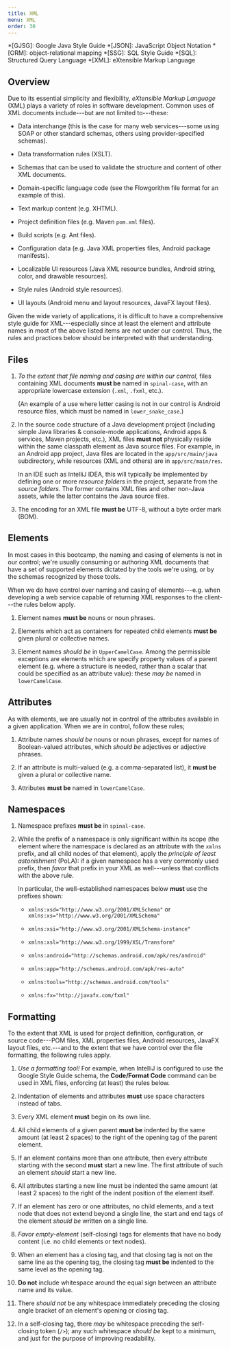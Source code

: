 ```yaml
---
title: XML
menu: XML
order: 30
---
```


*[GJSG]: Google Java Style Guide
*[JSON]: JavaScript Object Notation
*[ORM]: object-relational mapping
*[SSG]: SQL Style Guide
*[SQL]: Structured Query Language
*[XML]: eXtensible Markup Language

## Overview

Due to its essential simplicity and flexibility, _eXtensible Markup Language_ (XML) plays a variety of roles in software development. Common uses of XML documents include---but are not limited to---these:

* Data interchange (this is the case for many web services---some using SOAP or other standard schemas, others using provider-specified schemas). 

* Data transformation rules (XSLT).

* Schemas that can be used to validate the structure and content of other XML documents.

* Domain-specific language code (see the Flowgorithm file format for an example of this).

* Text markup content (e.g. XHTML).

* Project definition files (e.g. Maven `pom.xml` files).

* Build scripts (e.g. Ant files).

* Configuration data (e.g. Java XML properties files, Android package manifests).

* Localizable UI resources (Java XML resource bundles, Android string, color, and drawable resources).

* Style rules (Android style resources).

* UI layouts (Android menu and layout resources, JavaFX layout files).

Given the wide variety of applications, it is difficult to have a comprehensive style guide for XML---especially since at least the element and attribute names in most of the above listed items are not under our control. Thus, the rules and practices below should be interpreted with that understanding.

## Files

1. _To the extent that file naming and casing are within our control_, files containing XML documents **must be** named in `spinal-case`, with an appropriate lowercase extension (`.xml`, `.fxml`, etc.).

    (An example of a use where letter casing is not in our control is Android resource files, which must be named in `lower_snake_case`.)

2. In the source code structure of a Java development project (including simple Java libraries &amp; console-mode applications, Android apps &amp; services, Maven projects, etc.), XML files **must not** physically reside within the same classpath element as Java source files. For example, in an Android app project, Java files are located in the `app/src/main/java` subdirectory, while resources (XML and others) are in `app/src/main/res`. 

    In an IDE such as IntelliJ IDEA, this will typically be implemented by defining one or more _resource folders_ in the project, separate from the _source folders_. The former contains XML files and other non-Java assets, while the latter contains the Java source files.

3. The encoding for an XML file **must be** UTF-8, without a byte order mark (BOM).

## Elements

In most cases in this bootcamp, the naming and casing of elements is not in our control; we're usually consuming or authoring XML documents that have a set of supported elements dictated by the tools we're using, or by the schemas recognized by those tools.

When we do have control over naming and casing of elements---e.g. when developing a web service capable of returning XML responses to the client---the rules below apply.

1. Element names **must be** nouns or noun phrases.

2. Elements which act as containers for repeated child elements **must be** given plural or collective names.

3. Element names _should be_ in `UpperCamelCase`. Among the permissible exceptions are elements which are specify property values of a parent element (e.g. where a structure is needed, rather than a scalar that could be specified as an attribute value): these _may be_ named in `lowerCamelCase`. 

## Attributes

As with elements, we are usually not in control of the attributes available in a given application. When we are in control, follow these rules;

1. Attribute names _should be_ nouns or noun phrases, except for names of Boolean-valued attributes, which _should be_ adjectives or adjective phrases.

2. If an attribute is multi-valued (e.g. a comma-separated list), it **must be** given a plural or collective name.

3. Attributes **must be** named in `lowerCamelCase`.

## Namespaces

1. Namespace prefixes **must be** in `spinal-case`.

2. While the prefix of a namespace is only significant within its scope (the element where the namespace is declared as an attribute with the `xmlns` prefix, and all child nodes of that element), apply the _principle of least astonishment_ (PoLA): if a given namespace has a very commonly used prefix, then _favor_ that prefix in your XML as well---unless that conflicts with the above rule.

    In particular, the well-established namespaces below **must** use the prefixes shown:
	
    * `xmlns:xsd="http://www.w3.org/2001/XMLSchema"` or `xmlns:xs="http://www.w3.org/2001/XMLSchema"`

    * `xmlns:xsi="http://www.w3.org/2001/XMLSchema-instance"`

    * `xmlns:xsl="http://www.w3.org/1999/XSL/Transform"`

    * `xmlns:android="http://schemas.android.com/apk/res/android"`

    * `xmlns:app="http://schemas.android.com/apk/res-auto"`  

    * `xmlns:tools="http://schemas.android.com/tools"`

    * `xmlns:fx="http://javafx.com/fxml"`

## Formatting

To the extent that XML is used for project definition, configuration, or source code---POM files, XML properties files, Android resources, JavaFX layout files, etc.---and to the extent that we have control over the file formatting, the following rules apply.

1. _Use a formatting tool!_ For example, when IntelliJ is configured to use the Google Style Guide schema, the **Code/Format Code** command can be used in XML files, enforcing (at least) the rules below.

2. Indentation of elements and attributes **must** use space characters instead of tabs.

3. Every XML element **must** begin on its own line.

4. All child elements of a given parent **must be** indented by the same amount (at least 2 spaces) to the right of the opening tag of the parent element.

5. If an element contains more than one attribute, then every attribute starting with the second **must** start a new line. The first attribute of such an element _should_ start a new line. 

6. All attributes starting a new line must be indented the same amount (at least 2 spaces) to the right of the indent position of the element itself.

7. If an element has zero or one attributes, no child elements, and a text node that does not extend beyond a single line, the start and end tags of the element _should be_ written on a single line. 

8. _Favor_ _empty-element_ (self-closing) tags for elements that have no body content (i.e. no child elements or text nodes).

9. When an element has a closing tag, and that closing tag is not on the same line as the opening tag, the closing tag **must be** indented to the same level as the opening tag.

10. **Do not** include whitespace around the equal sign between an attribute name and its value.

11. There _should not_ be  any whitespace immediately preceding the closing angle bracket of an element's opening or closing tag.

12. In a self-closing tag, there _may_ be whitespace preceding the self-closing token (`/>`); any such whitespace _should be_ kept to a minimum, and just for the purpose of improving readability.
